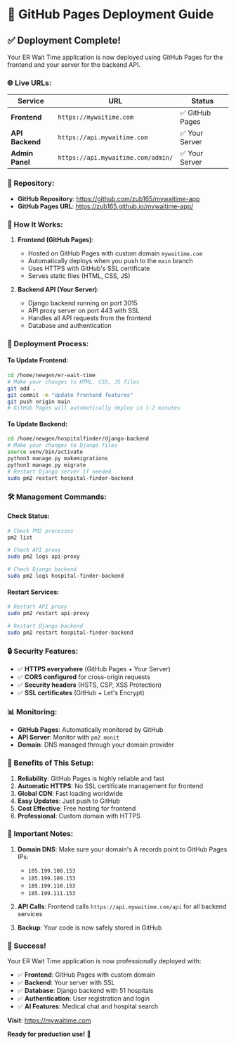 # 🚀 GitHub Pages Deployment Guide

## ✅ **Deployment Complete!**

Your ER Wait Time application is now deployed using GitHub Pages for the frontend and your server for the backend API.

### **🌐 Live URLs:**

| Service | URL | Status |
|---------|-----|--------|
| **Frontend** | `https://mywaitime.com` | ✅ GitHub Pages |
| **API Backend** | `https://api.mywaitime.com` | ✅ Your Server |
| **Admin Panel** | `https://api.mywaitime.com/admin/` | ✅ Your Server |

### **📁 Repository:**
- **GitHub Repository**: https://github.com/zub165/mywaitime-app
- **GitHub Pages URL**: https://zub165.github.io/mywaitime-app/

### **🔧 How It Works:**

1. **Frontend (GitHub Pages)**:
   - Hosted on GitHub Pages with custom domain `mywaitime.com`
   - Automatically deploys when you push to the `main` branch
   - Uses HTTPS with GitHub's SSL certificate
   - Serves static files (HTML, CSS, JS)

2. **Backend API (Your Server)**:
   - Django backend running on port 3015
   - API proxy server on port 443 with SSL
   - Handles all API requests from the frontend
   - Database and authentication

### **🔄 Deployment Process:**

#### **To Update Frontend:**
```bash
cd /home/newgen/er-wait-time
# Make your changes to HTML, CSS, JS files
git add .
git commit -m "Update frontend features"
git push origin main
# GitHub Pages will automatically deploy in 1-2 minutes
```

#### **To Update Backend:**
```bash
cd /home/newgen/hospitalfinder/django-backend
# Make your changes to Django files
source venv/bin/activate
python3 manage.py makemigrations
python3 manage.py migrate
# Restart Django server if needed
sudo pm2 restart hospital-finder-backend
```

### **🛠️ Management Commands:**

#### **Check Status:**
```bash
# Check PM2 processes
pm2 list

# Check API proxy
sudo pm2 logs api-proxy

# Check Django backend
sudo pm2 logs hospital-finder-backend
```

#### **Restart Services:**
```bash
# Restart API proxy
sudo pm2 restart api-proxy

# Restart Django backend
sudo pm2 restart hospital-finder-backend
```

### **🔒 Security Features:**

- ✅ **HTTPS everywhere** (GitHub Pages + Your Server)
- ✅ **CORS configured** for cross-origin requests
- ✅ **Security headers** (HSTS, CSP, XSS Protection)
- ✅ **SSL certificates** (GitHub + Let's Encrypt)

### **📊 Monitoring:**

- **GitHub Pages**: Automatically monitored by GitHub
- **API Server**: Monitor with `pm2 monit`
- **Domain**: DNS managed through your domain provider

### **🎯 Benefits of This Setup:**

1. **Reliability**: GitHub Pages is highly reliable and fast
2. **Automatic HTTPS**: No SSL certificate management for frontend
3. **Global CDN**: Fast loading worldwide
4. **Easy Updates**: Just push to GitHub
5. **Cost Effective**: Free hosting for frontend
6. **Professional**: Custom domain with HTTPS

### **🚨 Important Notes:**

1. **Domain DNS**: Make sure your domain's A records point to GitHub Pages IPs:
   - `185.199.108.153`
   - `185.199.109.153`
   - `185.199.110.153`
   - `185.199.111.153`

2. **API Calls**: Frontend calls `https://api.mywaitime.com/api` for all backend services

3. **Backup**: Your code is now safely stored in GitHub

### **🎉 Success!**

Your ER Wait Time application is now professionally deployed with:
- ✅ **Frontend**: GitHub Pages with custom domain
- ✅ **Backend**: Your server with SSL
- ✅ **Database**: Django backend with 51 hospitals
- ✅ **Authentication**: User registration and login
- ✅ **AI Features**: Medical chat and hospital search

**Visit**: https://mywaitime.com

**Ready for production use!** 🌟
